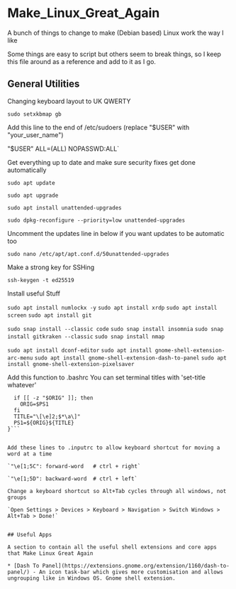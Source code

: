# Make_Linux_Great_Again
A bunch of things to change to make (Debian based) Linux work the way I like

Some things are easy to script but others seem to break things, so I keep this file around as a reference and add to it as I go.

## General Utilities

Changing keyboard layout to UK QWERTY

`sudo setxkbmap gb`

Add this line to the end of /etc/sudoers (replace "$USER" with "your_user_name")

"$USER" ALL=(ALL) NOPASSWD:ALL`


Get everything up to date and make sure security fixes get done automatically

`sudo apt update`

`sudo apt upgrade`

`sudo apt install unattended-upgrades`

`sudo dpkg-reconfigure --priority=low unattended-upgrades`


Uncomment the updates line in below if you want updates to be automatic too

`sudo nano /etc/apt/apt.conf.d/50unattended-upgrades`


Make a strong key for SSHing

`ssh-keygen -t ed25519`


Install useful Stuff

`sudo apt install numlockx -y`
`sudo apt install xrdp`
`sudo apt install screen`
`sudo apt install git`

`sudo snap install --classic code`
`sudo snap install insomnia`
`sudo snap install gitkraken --classic`
`sudo snap install nmap`

`sudo apt install dconf-editor`
`sudo apt install gnome-shell-extension-arc-menu`
`sudo apt install gnome-shell-extension-dash-to-panel`
`sudo apt install gnome-shell-extension-pixelsaver`


Add this function to .bashrc
You can set terminal titles with 'set-title whatever'

```function set-title() {
  if [[ -z "$ORIG" ]]; then
    ORIG=$PS1
  fi
  TITLE="\[\e]2;$*\a\]"
  PS1=${ORIG}${TITLE}
}```


Add these lines to .inputrc to allow keyboard shortcut for moving a word at a time

`"\e[1;5C": forward-word   # ctrl + right`

`"\e[1;5D": backward-word  # ctrl + left`

Change a keyboard shortcut so Alt+Tab cycles through all windows, not groups

`Open Settings > Devices > Keyboard > Navigation > Switch Windows > Alt+Tab > Done!`


## Useful Apps

A section to contain all the useful shell extensions and core apps that Make Linux Great Again

* [Dash To Panel](https://extensions.gnome.org/extension/1160/dash-to-panel/) - An icon task-bar which gives more customisation and allows ungrouping like in Windows OS. Gnome shell extension.



